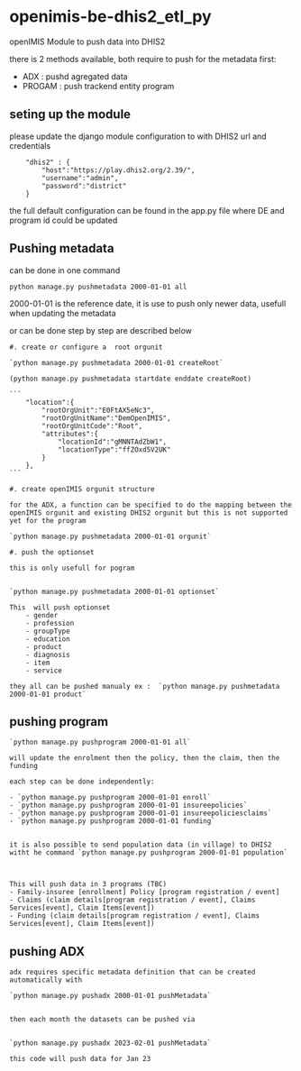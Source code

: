 # openimis-be-dhis2_etl_py

openIMIS Module to push data into DHIS2


there is 2 methods available, both require to push for the metadata first: 
- ADX : pushd agregated data
- PROGAM :  push trackend entity program


## seting up the module

please update the django module configuration to with DHIS2 url and credentials

```
    "dhis2" : {
        "host":"https://play.dhis2.org/2.39/",
        "username":"admin",
        "password":"district"
    }

```

the full default configuration can be found in the app.py file where DE and program id could be updated

## Pushing metadata

can be done in one command 

`python manage.py pushmetadata 2000-01-01 all`

2000-01-01 is the reference date, it is use to push only newer data, usefull when updating the metadata

or can be done step by step are described below

    #. create or configure a  root orgunit

    `python manage.py pushmetadata 2000-01-01 createRoot`

    (python manage.py pushmetadata startdate enddate createRoot)

    ```
        "location":{
            "rootOrgUnit":"E0FtAX5eNc3",
            "rootOrgUnitName":"DemOpenIMIS",
            "rootOrgUnitCode":"Root",
            "attributes":{
                "locationId":"gMNNTAdZbW1",
                "locationType":"ffZOxd5V2UK"
            }
        },
    ```

    #. create openIMIS orgunit structure

    for the ADX, a function can be specified to do the mapping between the openIMIS orgunit and existing DHIS2 orgunit but this is not supported yet for the program

    `python manage.py pushmetadata 2000-01-01 orgunit`

    #. push the optionset

    this is only usefull for pogram


    `python manage.py pushmetadata 2000-01-01 optionset`

    This  will push optionset
        - gender 
        - profession 
        - groupType 
        - education 
        - product 
        - diagnosis 
        - item
        - service

    they all can be pushed manualy ex :  `python manage.py pushmetadata 2000-01-01 product`


 
## pushing program 

    `python manage.py pushprogram 2000-01-01 all`

    will update the enrolment then the policy, then the claim, then the funding

    each step can be done independently: 

    - `python manage.py pushprogram 2000-01-01 enroll`
    - `python manage.py pushprogram 2000-01-01 insureepolicies`
    - `python manage.py pushprogram 2000-01-01 insureepoliciesclaims`
    - `python manage.py pushprogram 2000-01-01 funding`


    it is also possible to send population data (in village) to DHIS2 witht he command `python manage.py pushprogram 2000-01-01 population`



    This will push data in 3 programs (TBC)
    - Family-insuree [enrollment] Policy [program registration / event]
    - Claims (claim details[program registration / event], Claims Services[event], Claim Items[event])
    - Funding (claim details[program registration / event], Claims Services[event], Claim Items[event])




## pushing ADX

    adx requires specific metadata definition that can be created automatically with 

    `python manage.py pushadx 2000-01-01 pushMetadata`


    then each month the datasets can be pushed via 


    `python manage.py pushadx 2023-02-01 pushMetadata`

    this code will push data for Jan 23

   

